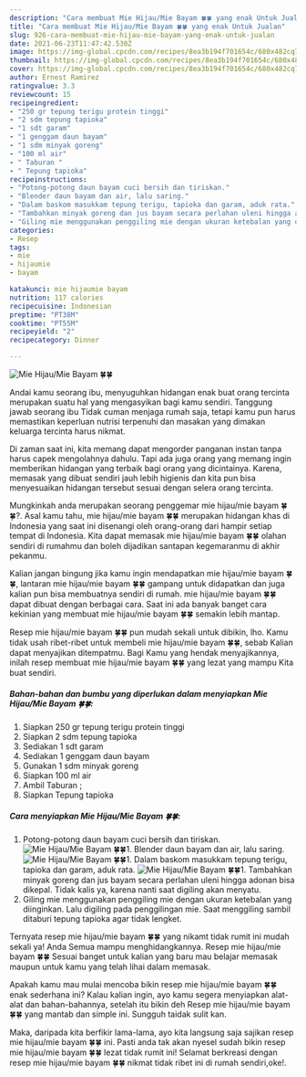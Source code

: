 ```yaml
---
description: "Cara membuat Mie Hijau/Mie Bayam 🍀🍀 yang enak Untuk Jualan"
title: "Cara membuat Mie Hijau/Mie Bayam 🍀🍀 yang enak Untuk Jualan"
slug: 926-cara-membuat-mie-hijau-mie-bayam-yang-enak-untuk-jualan
date: 2021-06-23T11:47:42.530Z
image: https://img-global.cpcdn.com/recipes/8ea3b194f701654c/680x482cq70/mie-hijaumie-bayam-🍀🍀-foto-resep-utama.jpg
thumbnail: https://img-global.cpcdn.com/recipes/8ea3b194f701654c/680x482cq70/mie-hijaumie-bayam-🍀🍀-foto-resep-utama.jpg
cover: https://img-global.cpcdn.com/recipes/8ea3b194f701654c/680x482cq70/mie-hijaumie-bayam-🍀🍀-foto-resep-utama.jpg
author: Ernest Ramirez
ratingvalue: 3.3
reviewcount: 15
recipeingredient:
- "250 gr tepung terigu protein tinggi"
- "2 sdm tepung tapioka"
- "1 sdt garam"
- "1 genggam daun bayam"
- "1 sdm minyak goreng"
- "100 ml air"
- " Taburan "
- " Tepung tapioka"
recipeinstructions:
- "Potong-potong daun bayam cuci bersih dan tiriskan."
- "Blender daun bayam dan air, lalu saring."
- "Dalam baskom masukkam tepung terigu, tapioka dan garam, aduk rata."
- "Tambahkan minyak goreng dan jus bayam secara perlahan uleni hingga adonan bisa dikepal. Tidak kalis ya, karena nanti saat digiling akan menyatu."
- "Giling mie menggunakan penggiling mie dengan ukuran ketebalan yang diinginkan. Lalu digiling pada penggilingan mie. Saat menggiling sambil ditaburi tepung tapioka agar tidak lengket."
categories:
- Resep
tags:
- mie
- hijaumie
- bayam

katakunci: mie hijaumie bayam 
nutrition: 117 calories
recipecuisine: Indonesian
preptime: "PT38M"
cooktime: "PT55M"
recipeyield: "2"
recipecategory: Dinner

---
```



![Mie Hijau/Mie Bayam 🍀🍀](https://img-global.cpcdn.com/recipes/8ea3b194f701654c/680x482cq70/mie-hijaumie-bayam-🍀🍀-foto-resep-utama.jpg)

Andai kamu seorang ibu, menyuguhkan hidangan enak buat orang tercinta merupakan suatu hal yang mengasyikan bagi kamu sendiri. Tanggung jawab seorang ibu Tidak cuman menjaga rumah saja, tetapi kamu pun harus memastikan keperluan nutrisi terpenuhi dan masakan yang dimakan keluarga tercinta harus nikmat.

Di zaman  saat ini, kita memang dapat mengorder panganan instan tanpa harus capek mengolahnya dahulu. Tapi ada juga orang yang memang ingin memberikan hidangan yang terbaik bagi orang yang dicintainya. Karena, memasak yang dibuat sendiri jauh lebih higienis dan kita pun bisa menyesuaikan hidangan tersebut sesuai dengan selera orang tercinta. 



Mungkinkah anda merupakan seorang penggemar mie hijau/mie bayam 🍀🍀?. Asal kamu tahu, mie hijau/mie bayam 🍀🍀 merupakan hidangan khas di Indonesia yang saat ini disenangi oleh orang-orang dari hampir setiap tempat di Indonesia. Kita dapat memasak mie hijau/mie bayam 🍀🍀 olahan sendiri di rumahmu dan boleh dijadikan santapan kegemaranmu di akhir pekanmu.

Kalian jangan bingung jika kamu ingin mendapatkan mie hijau/mie bayam 🍀🍀, lantaran mie hijau/mie bayam 🍀🍀 gampang untuk didapatkan dan juga kalian pun bisa membuatnya sendiri di rumah. mie hijau/mie bayam 🍀🍀 dapat dibuat dengan berbagai cara. Saat ini ada banyak banget cara kekinian yang membuat mie hijau/mie bayam 🍀🍀 semakin lebih mantap.

Resep mie hijau/mie bayam 🍀🍀 pun mudah sekali untuk dibikin, lho. Kamu tidak usah ribet-ribet untuk membeli mie hijau/mie bayam 🍀🍀, sebab Kalian dapat menyajikan ditempatmu. Bagi Kamu yang hendak menyajikannya, inilah resep membuat mie hijau/mie bayam 🍀🍀 yang lezat yang mampu Kita buat sendiri.

<!--inarticleads1-->

##### Bahan-bahan dan bumbu yang diperlukan dalam menyiapkan Mie Hijau/Mie Bayam 🍀🍀:

1. Siapkan 250 gr tepung terigu protein tinggi
1. Siapkan 2 sdm tepung tapioka
1. Sediakan 1 sdt garam
1. Sediakan 1 genggam daun bayam
1. Gunakan 1 sdm minyak goreng
1. Siapkan 100 ml air
1. Ambil  Taburan ;
1. Siapkan  Tepung tapioka




<!--inarticleads2-->

##### Cara menyiapkan Mie Hijau/Mie Bayam 🍀🍀:

1. Potong-potong daun bayam cuci bersih dan tiriskan.
<img src="https://img-global.cpcdn.com/steps/b1339892fb94ffd2/160x128cq70/mie-hijaumie-bayam-🍀🍀-langkah-memasak-1-foto.jpg" alt="Mie Hijau/Mie Bayam 🍀🍀">1. Blender daun bayam dan air, lalu saring.
<img src="https://img-global.cpcdn.com/steps/4cf5ba5110b853e4/160x128cq70/mie-hijaumie-bayam-🍀🍀-langkah-memasak-2-foto.jpg" alt="Mie Hijau/Mie Bayam 🍀🍀">1. Dalam baskom masukkam tepung terigu, tapioka dan garam, aduk rata.
<img src="https://img-global.cpcdn.com/steps/14e219806d732370/160x128cq70/mie-hijaumie-bayam-🍀🍀-langkah-memasak-3-foto.jpg" alt="Mie Hijau/Mie Bayam 🍀🍀">1. Tambahkan minyak goreng dan jus bayam secara perlahan uleni hingga adonan bisa dikepal. Tidak kalis ya, karena nanti saat digiling akan menyatu.
1. Giling mie menggunakan penggiling mie dengan ukuran ketebalan yang diinginkan. Lalu digiling pada penggilingan mie. Saat menggiling sambil ditaburi tepung tapioka agar tidak lengket.




Ternyata resep mie hijau/mie bayam 🍀🍀 yang nikamt tidak rumit ini mudah sekali ya! Anda Semua mampu menghidangkannya. Resep mie hijau/mie bayam 🍀🍀 Sesuai banget untuk kalian yang baru mau belajar memasak maupun untuk kamu yang telah lihai dalam memasak.

Apakah kamu mau mulai mencoba bikin resep mie hijau/mie bayam 🍀🍀 enak sederhana ini? Kalau kalian ingin, ayo kamu segera menyiapkan alat-alat dan bahan-bahannya, setelah itu bikin deh Resep mie hijau/mie bayam 🍀🍀 yang mantab dan simple ini. Sungguh taidak sulit kan. 

Maka, daripada kita berfikir lama-lama, ayo kita langsung saja sajikan resep mie hijau/mie bayam 🍀🍀 ini. Pasti anda tak akan nyesel sudah bikin resep mie hijau/mie bayam 🍀🍀 lezat tidak rumit ini! Selamat berkreasi dengan resep mie hijau/mie bayam 🍀🍀 nikmat tidak ribet ini di rumah sendiri,oke!.

